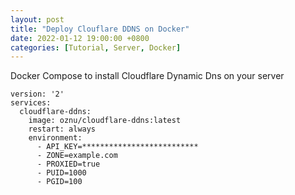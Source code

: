 ```yaml
---
layout: post
title: "Deploy Clouflare DDNS on Docker"
date: 2022-01-12 19:00:00 +0800
categories: [Tutorial, Server, Docker]
---
```



Docker Compose to install Cloudflare Dynamic Dns on your server

```
version: '2'
services:
  cloudflare-ddns:
    image: oznu/cloudflare-ddns:latest
    restart: always
    environment:
      - API_KEY=**************************
      - ZONE=example.com
      - PROXIED=true
      - PUID=1000
      - PGID=100

```